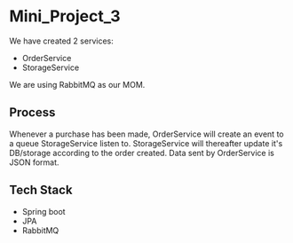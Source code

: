 # Mini_Project_3
We have created 2 services:
- OrderService
- StorageService

We are using RabbitMQ as our MOM.

## Process
Whenever a purchase has been made, OrderService will create an event to a queue StorageService listen to. StorageService will thereafter update it's DB/storage according to the order created. Data sent by OrderService is JSON format. 

## Tech Stack
- Spring boot
- JPA
- RabbitMQ
